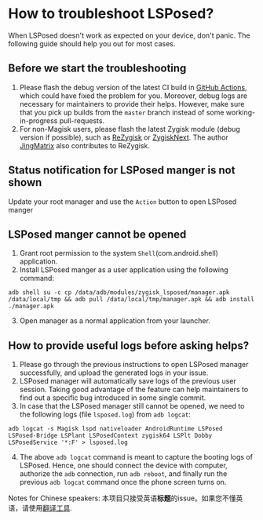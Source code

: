 # How to troubleshoot LSPosed?

When LSPosed doesn't work as expected on your device, don't panic.
The following guide should help you out for most cases.

## Before we start the troubleshooting

1. Please flash the debug version of the latest CI build in [GitHub Actions](https://github.com/JingMatrix/LSPosed/actions), which could have fixed the problem for you. Moreover, debug logs are necessary for maintainers to provide their helps. However, make sure that you pick up builds from the `master` branch instead of some working-in-progress pull-requests.
2. For non-Magisk users, please flash the latest Zygisk module (debug version if possible), such as [ReZygisk](https://github.com/PerformanC/ReZygisk) or [ZygiskNext](https://github.com/Dr-TSNG/ZygiskNext/releases). The author [JingMatrix](https://github.com/JingMatrix) also contributes to ReZygisk.

##  Status notification for LSPosed manger is not shown

Update your root manager and use the `Action` button to open LSPosed manger

## LSPosed manger cannot be opened

1. Grant root permission to the system `Shell`(com.android.shell) application.
2. Install LSPosed manger as a user application using the following command:
```
adb shell su -c cp /data/adb/modules/zygisk_lsposed/manager.apk /data/local/tmp && adb pull /data/local/tmp/manager.apk && adb install ./manager.apk
```
3. Open manager as a normal application from your launcher.

## How to provide useful logs before asking helps?

1. Please go through the previous instructions to open LSPosed manager successfully, and upload the generated logs in your issue.
2. LSPosed manager will automatically save logs of the previous user session. Taking good advantage of the feature can help maintainers to find out a specific bug introduced in some single commit.
3. In case that the LSPosed manager still cannot be opened, we need to the following logs (file `lsposed.log`) from `adb logcat`:
```
adb logcat -s Magisk lspd nativeloader AndroidRuntime LSPosed  LSPosed-Bridge LSPlant LSPosedContext zygisk64 LSPlt Dobby LSPosedService '*:F' > lsposed.log
```
4. The above `adb logcat` command is meant to capture the booting logs of LSPosed. Hence, one should connect the device with computer, authorize the `adb` connection, run `adb reboot`, and finally run the previous `adb logcat` command once the phone screen turns on.


Notes for Chinese speakers: 本项目只接受英语**标题**的issue。如果您不懂英语，请使用[翻译工具](https://www.deepl.com/zh/translator).

